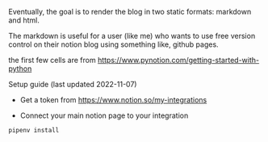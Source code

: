 Eventually, the goal is to render the blog in two static formats: markdown and html.

The markdown is useful for a user (like me) who wants to use free version control on their notion blog using something like, github pages.



the first few cells are from https://www.pynotion.com/getting-started-with-python

Setup guide (last updated 2022-11-07)

 - Get a token from https://www.notion.so/my-integrations

 - Connect your main notion page to your integration

```
pipenv install
```
